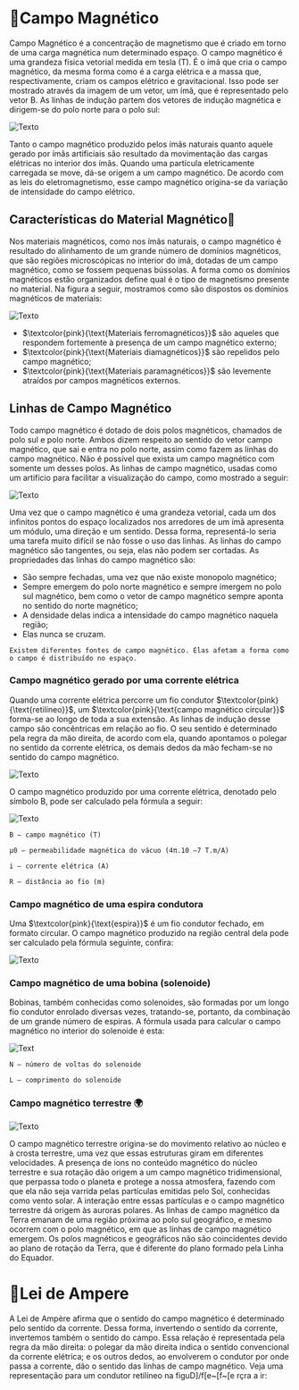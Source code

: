 # 📌Campo Magnético
Campo Magnético é a concentração de magnetismo que é criado em torno de uma carga magnética num determinado espaço. O campo magnético é uma grandeza física vetorial medida em tesla (T). É o ímã que cria o campo magnético, da mesma forma como é a carga elétrica e a massa que, respectivamente, criam os campos elétrico e gravitacional. Isso pode ser mostrado através da imagem de um vetor, um ímã, que é representado pelo vetor B. As linhas de indução partem dos vetores de indução magnética e dirigem-se do polo norte para o polo sul:

![Texto](https://static.todamateria.com.br/upload/58/74/5874fe47191e1-campo-magnetico.jpg)

Tanto o campo magnético produzido pelos ímãs naturais quanto aquele gerado por ímãs artificiais são resultado da movimentação das cargas elétricas no interior dos ímãs.
Quando uma partícula eletricamente carregada se move, dá-se origem a um campo magnético. De acordo com as leis do eletromagnetismo, esse campo magnético origina-se da variação de intensidade do campo elétrico.

## Características do Material Magnético🧲

Nos materiais magnéticos, como nos ímãs naturais, o campo magnético é resultado do alinhamento de um grande número de domínios magnéticos, que são regiões microscópicas no interior do ímã, dotadas de um campo magnético, como se fossem pequenas bússolas. A forma como os domínios magnéticos estão organizados define qual é o tipo de magnetismo presente no material. Na figura a seguir, mostramos como são dispostos os domínios magnéticos de materiais:

![Texto](https://static.mundoeducacao.uol.com.br/mundoeducacao/2020/03/a.jpg) 

* $\textcolor{pink}{\text{Materiais ferromagnéticos}}$ são aqueles que respondem fortemente à presença de um campo magnético externo;
* $\textcolor{pink}{\text{Materiais diamagnéticos}}$ são repelidos pelo campo magnético;
* $\textcolor{pink}{\text{Materiais paramagnéticos}}$ são levemente atraídos por campos magnéticos externos.

## Linhas de Campo Magnético

Todo campo magnético é dotado de dois polos magnéticos, chamados de polo sul e polo norte. Ambos dizem respeito ao sentido do vetor campo magnético, que sai e entra no polo norte, assim como fazem as linhas do campo magnético. Não é possível que exista um campo magnético com somente um desses polos.
As linhas de campo magnético, usadas como um artifício para facilitar a visualização do campo, como mostrado a seguir:

![Texto](https://static.mundoeducacao.uol.com.br/mundoeducacao/2020/03/1-linhas-de-campo-magnetico.jpg)

Uma vez que o campo magnético é uma grandeza vetorial, cada um dos infinitos pontos do espaço localizados nos arredores de um ímã apresenta um módulo, uma direção e um sentido. Dessa forma, representá-lo seria uma tarefa muito difícil se não fosse o uso das linhas. As linhas do campo magnético são tangentes, ou seja, elas não podem ser cortadas.
As propriedades das linhas do campo magnético são:
* São sempre fechadas, uma vez que não existe monopolo magnético;
* Sempre emergem do polo norte magnético e sempre imergem no polo sul magnético, bem como o vetor de campo magnético sempre aponta no sentido do norte magnético;
* A densidade delas indica a intensidade do campo magnético naquela região;
* Elas nunca se cruzam.

~~~
Existem diferentes fontes de campo magnético. Elas afetam a forma como o campo é distribuído no espaço.
~~~

### Campo magnético gerado por uma corrente elétrica

Quando uma corrente elétrica percorre um fio condutor $\textcolor{pink}{\text{retilíneo}}$, um $\textcolor{pink}{\text{campo magnético circular}}$ forma-se ao longo de toda a sua extensão. As linhas de indução desse campo são concêntricas em relação ao fio. O seu sentido é determinado pela regra da mão direita, de acordo com ela, quando apontamos o polegar no sentido da corrente elétrica, os demais dedos da mão fecham-se no sentido do campo magnético.

![Texto](https://static.mundoeducacao.uol.com.br/mundoeducacao/2020/03/campo-magnetico-fio-retilineo.jpg)

O campo magnético produzido por uma corrente elétrica, denotado pelo símbolo B, pode ser calculado pela fórmula a seguir:

![Texto](https://static.mundoeducacao.uol.com.br/mundoeducacao/2020/03/campo-magnetico-fio-condutor.jpg)
~~~
B – campo magnético (T)

μ0 – permeabilidade magnética do vácuo (4π.10 –7 T.m/A)

i – corrente elétrica (A)

R – distância ao fio (m)
~~~

### Campo magnético de uma espira condutora

Uma $\textcolor{pink}{\text{espira}}$ é um fio condutor fechado, em formato circular. O campo magnético produzido na região central dela pode ser calculado pela fórmula seguinte, confira:

![Texto](https://static.mundoeducacao.uol.com.br/mundoeducacao/2020/03/campo-magnetico-espira-condutora.jpg)

###  Campo magnético de uma bobina (solenoide)

Bobinas, também conhecidas como solenoides, são formadas por um longo fio condutor enrolado diversas vezes, tratando-se, portanto, da combinação de um grande número de espiras.
A fórmula usada para calcular o campo magnético no interior do solenoide é esta:

![Text](https://static.mundoeducacao.uol.com.br/mundoeducacao/2020/03/campo-magnetico-solenoide.jpg)
~~~
N – número de voltas do solenoide

L – comprimento do solenoide
~~~

### Campo magnético terrestre 🌍

![Texto](https://static.mundoeducacao.uol.com.br/mundoeducacao/2020/03/campo-magnetico-terrestre.jpg)

O campo magnético terrestre origina-se do movimento relativo ao núcleo e à crosta terrestre, uma vez que essas estruturas giram em diferentes velocidades. A presença de íons no conteúdo magnético do núcleo terrestre e sua rotação dão origem a um campo magnético tridimensional, que perpassa todo o planeta e protege a nossa atmosfera, fazendo com que ela não seja varrida pelas partículas emitidas pelo Sol, conhecidas como vento solar. A interação entre essas partículas e o campo magnético terrestre dá origem às auroras polares.
As linhas de campo magnético da Terra emanam de uma região próxima ao polo sul geográfico, e mesmo ocorrem com o polo magnético, em que as linhas de campo magnético emergem. Os polos magnéticos e geográficos não são coincidentes devido ao plano de rotação da Terra, que é diferente do plano formado pela Linha do Equador.

#  📌Lei de Ampere

A Lei de Ampère afirma que o sentido do campo magnético é determinado pelo sentido da corrente. Dessa forma, invertendo o sentido da corrente, invertemos também o sentido do campo. Essa relação é representada pela regra da mão direita: o polegar da mão direita indica o sentido convencional da corrente elétrica; e os outros dedos, ao envolverem o condutor por onde passa a corrente, dão o sentido das linhas de campo magnético. Veja uma representação para um condutor retilíneo na figuD]/f[e~[f~[e
rçra a ir:
